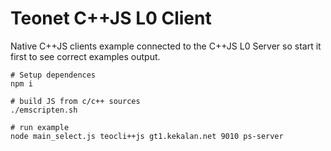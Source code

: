 # Teonet C++JS L0 Client

Native C++JS clients example connected to the C++JS L0 Server so start it first 
to see correct examples output.

    # Setup dependences
    npm i

    # build JS from c/c++ sources
    ./emscripten.sh
    
    # run example
    node main_select.js teocli++js gt1.kekalan.net 9010 ps-server